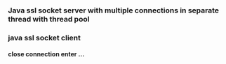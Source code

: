 ### Java ssl socket server with multiple connections in separate thread with thread pool
### java ssl socket client
#### close connection enter ...
